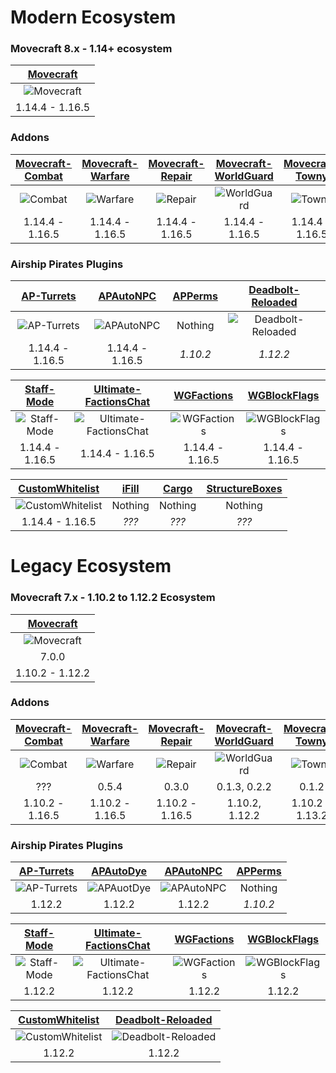 # Modern Ecosystem

### Movecraft 8.x - 1.14+ ecosystem
| [Movecraft](https://github.com/APDevTeam/Movecraft) |
| :---: |
| ![Movecraft](https://github.com/APDevTeam/Movecraft/actions/workflows/maven.yml/badge.svg?branch=1.13%2B) |
| 1.14.4 - 1.16.5 |

### Addons
| [Movecraft-Combat](https://github.com/TylerS1066/Movecraft-Combat) | [Movecraft-Warfare](https://github.com/APDevTeam/Movecraft-Warfare) | [Movecraft-Repair](https://github.com/APDevTeam/Movecraft-Repair) | [Movecraft-WorldGuard](https://github.com/APDevTeam/Movecraft-WorldGuard) | [Movecraft-Towny](https://github.com/TylerS1066/Movecraft-Towny/) | [Movecraft-Cannons](https://github.com/TylerS1066/Movecraft-Cannons) | [Beaming](https://github.com/APDevTeam/Beaming) |
| :---: | :---: | :---: | :---: | :---: | :---: | :---: |
| ![Combat](https://github.com/TylerS1066/Movecraft-Combat/actions/workflows/maven.yml/badge.svg?branch=main) | ![Warfare](https://github.com/APDevTeam/Movecraft-Warfare/actions/workflows/maven.yml/badge.svg?branch=main) | ![Repair](https://github.com/APDevTeam/Movecraft-Repair/actions/workflows/maven.yml/badge.svg?branch=main) | ![WorldGuard](https://github.com/APDevTeam/Movecraft-WorldGuard/actions/workflows/maven.yml/badge.svg?branch=main) | ![Towny](https://github.com/TylerS1066/Movecraft-Towny/actions/workflows/maven.yml/badge.svg?branch=main) | ![Cannons](https://github.com/TylerS1066/Movecraft-Cannons/actions/workflows/maven.yml/badge.svg?branch=main) | ![Beaming](https://github.com/APDevTeam/Beaming/actions/workflows/maven.yml/badge.svg?branch=main) |
| 1.14.4 - 1.16.5 | 1.14.4 - 1.16.5 | 1.14.4 - 1.16.5 |  1.14.4 - 1.16.5 | 1.14.4 - 1.16.5 | 1.14.4 - 1.16.5 | 1.14.4 - 1.16.5 |



### Airship Pirates Plugins
| [AP-Turrets](https://github.com/APDevTeam/Ap-Turrets) | [APAutoNPC](https://github.com/APDevTeam/APAutoNPC) | [APPerms](https://github.com/APDevTeam/APDonorPerms) | [Deadbolt-Reloaded](https://github.com/TylerS1066/Deadbolt-Reloaded) |
| :---: | :---: | :---: | :---: |
| ![AP-Turrets](https://github.com/APDevTeam/Ap-Turrets/actions/workflows/maven.yml/badge.svg?branch=main) | ![APAutoNPC](https://github.com/APDevTeam/APAutoNPC/actions/workflows/maven.yml/badge.svg?branch=main) | Nothing | ![Deadbolt-Reloaded](https://github.com/TylerS1066/Deadbolt-Reloaded/actions/workflows/maven.yml/badge.svg) |
| 1.14.4 - 1.16.5 | 1.14.4 - 1.16.5 | *1.10.2* | *1.12.2* |

| [Staff-Mode](https://github.com/APDevTeam/Staff-Mode) | [Ultimate-FactionsChat](https://github.com/TylerS1066/Ultimate-FactionsChat) | [WGFactions](https://github.com/APDevTeam/WGFactions) | [WGBlockFlags](https://github.com/TylerS1066/WGBlockFlags/) |
| :---: | :---: | :---: | :---: |
| ![Staff-Mode](https://github.com/APDevTeam/Staff-Mode/actions/workflows/maven.yml/badge.svg?branch=main) | ![Ultimate-FactionsChat](https://github.com/TylerS1066/Ultimate-FactionsChat/actions/workflows/maven.yml/badge.svg?branch=main) | ![WGFactions](https://github.com/APDevTeam/WGFactions/actions/workflows/maven.yml/badge.svg?branch=main) | ![WGBlockFlags](https://github.com/TylerS1066/WGBlockFlags/actions/workflows/maven.yml/badge.svg?branch=main) |
| 1.14.4 - 1.16.5 | 1.14.4 - 1.16.5 | 1.14.4 - 1.16.5 | 1.14.4 - 1.16.5 |

| [CustomWhitelist](https://github.com/APDevTeam/CustomWhitelist/) | [iFill](https://github.com/APDevTeam/iFill) | [Cargo](https://github.com/APDevTeam/APCargoMerchant) | [StructureBoxes](https://github.com/APDevTeam/StructureBoxes) |
| :---: | :---: | :---: | :---: |
| ![CustomWhitelist](https://github.com/APDevTeam/CustomWhitelist/actions/workflows/maven.yml/badge.svg?branch=main) | Nothing | Nothing | Nothing |
| 1.14.4 - 1.16.5 | *???* | *???* | *???* |



# Legacy Ecosystem
### Movecraft 7.x - 1.10.2 to 1.12.2 Ecosystem
| [Movecraft](https://github.com/APDevTeam/Movecraft) |
| :---: |
| ![Movecraft](https://github.com/APDevTeam/Movecraft/actions/workflows/maven.yml/badge.svg?branch=master) |
| 7.0.0 |
| 1.10.2 - 1.12.2 |

### Addons
| [Movecraft-Combat](https://github.com/TylerS1066/Movecraft-Combat/tree/legacy/) | [Movecraft-Warfare](https://github.com/APDevTeam/Movecraft-Warfare/tree/legacy/) | [Movecraft-Repair](https://github.com/APDevTeam/Movecraft-Repair/tree/legacy/) | [Movecraft-WorldGuard](https://github.com/APDevTeam/Movecraft-WorldGuard/tree/1.12.2/) | [Movecraft-Towny](https://github.com/TylerS1066/Movecraft-Towny/tree/legacy/) | [Movecraft-Cannons](https://github.com/TylerS1066/Movecraft-Cannons/tree/legacy/) | [Beaming](https://github.com/APDevTeam/Beaming/tree/legacy/) |
| :---: | :---: | :---: | :---: | :---: | :---: | :---: |
| ![Combat](https://github.com/TylerS1066/Movecraft-Combat/actions/workflows/maven.yml/badge.svg?branch=legacy) | ![Warfare](https://github.com/APDevTeam/Movecraft-Warfare/actions/workflows/maven.yml/badge.svg?branch=legacy) | ![Repair](https://github.com/APDevTeam/Movecraft-Repair/actions/workflows/maven.yml/badge.svg?branch=legacy) | ![WorldGuard](https://github.com/APDevTeam/Movecraft-WorldGuard/actions/workflows/maven.yml/badge.svg?branch=1.12.2) | ![Towny](https://github.com/TylerS1066/Movecraft-Towny/actions/workflows/maven.yml/badge.svg?branch=legacy) | ![Cannons](https://github.com/TylerS1066/Movecraft-Cannons/actions/workflows/maven.yml/badge.svg?branch=legacy) | ![Beaming](https://github.com/APDevTeam/Beaming/actions/workflows/maven.yml/badge.svg?branch=legacy) |
| ??? | 0.5.4 | 0.3.0 | 0.1.3, 0.2.2 | 0.1.2 | 0.1.2 | 1.5.1 |
| 1.10.2 - 1.16.5 | 1.10.2 - 1.16.5 | 1.10.2 - 1.16.5 | 1.10.2, 1.12.2 | 1.10.2 - 1.13.2 | 1.10.2 - 1.16.5 | 1.10.2 - 1.16.5 |


### Airship Pirates Plugins
| [AP-Turrets](https://github.com/APDevTeam/Ap-Turrets/tree/legacy) | [APAutoDye](https://github.com/APDevTeam/APAutoDye) | [APAutoNPC](https://github.com/APDevTeam/APAutoNPC/tree/legacy) | [APPerms](https://github.com/APDevTeam/APDonorPerms) |
| :---: | :---: | :---: | :---: |
| ![AP-Turrets](https://github.com/APDevTeam/Ap-Turrets/actions/workflows/maven.yml/badge.svg) | ![APAuotDye](https://github.com/APDevTeam/APAutoDye/actions/workflows/maven.yml/badge.svg) | ![APAutoNPC](https://github.com/APDevTeam/APAutoNPC/actions/workflows/maven.yml/badge.svg) | Nothing |
| 1.12.2 | 1.12.2 | 1.12.2 | *1.10.2* |

| [Staff-Mode](https://github.com/APDevTeam/Staff-Mode/tree/legacy) | [Ultimate-FactionsChat](https://github.com/TylerS1066/Ultimate-FactionsChat/tree/legacy) | [WGFactions](https://github.com/APDevTeam/WGFactions/tree/legacy) | [WGBlockFlags](https://github.com/TylerS1066/WGBlockFlags/tree/legacy) |
| :---: | :---: | :---: | :---: |
| ![Staff-Mode](https://github.com/APDevTeam/Staff-Mode/actions/workflows/maven.yml/badge.svg?branch=legacy) | ![Ultimate-FactionsChat](https://github.com/TylerS1066/Ultimate-FactionsChat/actions/workflows/maven.yml/badge.svg?branch=legacy) | ![WGFactions](https://github.com/APDevTeam/WGFactions/actions/workflows/maven.yml/badge.svg?branch=legacy) | ![WGBlockFlags](https://github.com/TylerS1066/WGBlockFlags/actions/workflows/maven.yml/badge.svg?branch=legacy) |
| 1.12.2 | 1.12.2 | 1.12.2 | 1.12.2 |

| [CustomWhitelist](https://github.com/APDevTeam/CustomWhitelist/) | [Deadbolt-Reloaded](https://github.com/TylerS1066/Deadbolt-Reloaded) |
| :---: | :---: |
| ![CustomWhitelist](https://github.com/APDevTeam/CustomWhitelist/actions/workflows/maven.yml/badge.svg?branch=legacy) | ![Deadbolt-Reloaded](https://github.com/TylerS1066/Deadbolt-Reloaded/actions/workflows/maven.yml/badge.svg) |
| 1.12.2 | 1.12.2 |
